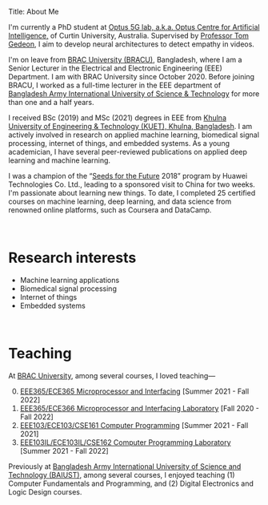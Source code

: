 Title: About Me

I'm currently a PhD student at <a href="https://research.curtin.edu.au/work-with-us/optus-centre-for-artificial-intelligence/">Optus 5G lab, a.k.a. Optus Centre for Artificial Intelligence,</a> of Curtin University, Australia. Supervised by <a href="https://staffportal.curtin.edu.au/staff/profile/view/tom-gedeon-5e48a1fd/">Professor Tom Gedeon</a>, I aim to develop neural architectures to detect empathy in videos.

I'm on leave from <a href="https://www.bracu.ac.bd/">BRAC University (BRACU)</a>, Bangladesh, where I am a Senior Lecturer in the Electrical and Electronic Engineering (EEE) Department. I am with BRAC University since October 2020. Before joining BRACU, I worked as a full-time lecturer in the EEE department of <a href="https://www.baiust.edu.bd/">Bangladesh Army International University of Science & Technology</a> for more than one and a half years.
    
I received BSc (2019) and MSc (2021) degrees in EEE from <a href="https://kuet.ac.bd/">Khulna University of Engineering & Technology (KUET), Khulna, Bangladesh</a>. I am actively involved in research on applied machine learning, biomedical signal processing, internet of things, and embedded systems. As a young academician, I have several peer-reviewed publications on applied deep learning and machine learning.
    
I was a champion of the “<a href="https://www.huawei.com/minisite/seeds-for-the-future/index.html">Seeds for the Future</a> 2018” program by Huawei Technologies Co. Ltd., leading to a sponsored visit to China for two weeks. I'm passionate about learning new things. To date, I completed 25 certified courses on machine learning, deep learning, and data science from renowned online platforms, such as Coursera and DataCamp.

&nbsp;

# Research interests
- Machine learning applications
- Biomedical signal processing
- Internet of things
- Embedded systems

&nbsp;

# Teaching
At [BRAC University](https://www.bracu.ac.bd/), among several courses, I loved teaching&mdash;

0. [EEE365/ECE365 Microprocessor and Interfacing](https://bux.bracu.ac.bd/courses/course-v1:buX+EEE365+2022_Spring/about) [Summer 2021 - Fall 2022]
0. [EEE365/ECE366 Microprocessor and Interfacing Laboratory](https://bux.bracu.ac.bd/courses/course-v1:buX+EEE366+2022_Spring/about) [Fall 2020 - Fall 2022]
0. [EEE103/ECE103/CSE161 Computer Programming](https://bux.bracu.ac.bd/courses/course-v1:buX+CSE161+2022_Spring/about) [Summer 2021 - Fall 2021]
0. [EEE103IL/ECE103IL/CSE162 Computer Programming Laboratory](https://bux.bracu.ac.bd/courses/course-v1:buX+EEE103L+2022_Spring/about) [Summer 2021 - Fall 2022]

Previously at [Bangladesh Army International University of Science and Technology (BAIUST)](https://www.baiust.edu.bd/), among several courses, I enjoyed teaching (1) Computer Fundamentals and Programming, and (2) Digital Electronics and Logic Design courses.
